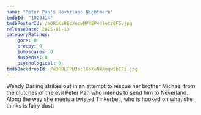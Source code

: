```yaml
---
name: "Peter Pan's Neverland Nightmare"
tmdbId: "1020414"
tmdbPosterId: /mOR1Ks0EcXocwMV4EPv4letz0F5.jpg
releaseDate: 2025-01-13
categoryRatings:
    gore: 0
    creepy: 0
    jumpscares: 0
    suspense: 0
    psychological: 0
tmdbBackdropId: /w3R8LTPU3ocl6oXuNkXmqw5bIFi.jpg
---
```

Wendy Darling strikes out in an attempt to rescue her brother Michael from the clutches of the evil Peter Pan who intends to send him to Neverland. Along the way she meets a twisted Tinkerbell, who is hooked on what she thinks is fairy dust.
